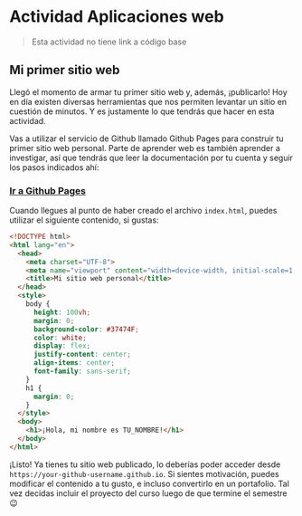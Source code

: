 # Actividad Aplicaciones web

> Esta actividad no tiene link a código base

## Mi primer sitio web

Llegó el momento de armar tu primer sitio web y, además, ¡publicarlo! Hoy en día existen diversas herramientas que nos permiten levantar un sitio en cuestión de minutos. Y es justamente lo que tendrás que hacer en esta actividad.

Vas a utilizar el servicio de Github llamado Github Pages para construir tu primer sitio web personal. Parte de aprender web es también aprender a investigar, así que tendrás que leer la documentación por tu cuenta y seguir los pasos indicados ahí:

### [Ir a Github Pages](https://pages.github.com/)

Cuando llegues al punto de haber creado el archivo `index.html`, puedes utilizar el siguiente contenido, si gustas:

```html
<!DOCTYPE html>
<html lang="en">
  <head>
    <meta charset="UTF-8">
    <meta name="viewport" content="width=device-width, initial-scale=1.0">
    <title>Mi sitio web personal</title>
  </head>
  <style>
    body {
      height: 100vh;
      margin: 0;
      background-color: #37474F;
      color: white;
      display: flex;
      justify-content: center;
      align-items: center;
      font-family: sans-serif;
    }
    h1 {
      margin: 0;
    }
  </style>
  <body>
    <h1>¡Hola, mi nombre es TU_NOMBRE!</h1>
  </body>
</html>
```

¡Listo! Ya tienes tu sitio web publicado, lo deberías poder acceder desde `https://your-github-username.github.io`. Si sientes motivación, puedes modificar el contenido a tu gusto, e incluso convertirlo en un portafolio. Tal vez decidas incluir el proyecto del curso luego de que termine el semestre 😉
